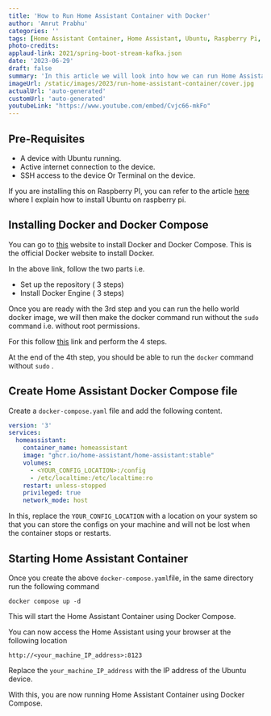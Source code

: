 ```yaml
---
title: 'How to Run Home Assistant Container with Docker'
author: 'Amrut Prabhu'
categories: ''
tags: [Home Assistant Container, Home Assistant, Ubuntu, Raspberry Pi, docker compose]
photo-credits:
applaud-link: 2021/spring-boot-stream-kafka.json
date: '2023-06-29'
draft: false
summary: 'In this article we will look into how we can run Home Assistant Container with Docker'
imageUrl: /static/images/2023/run-home-assistant-container/cover.jpg
actualUrl: 'auto-generated'
customUrl: 'auto-generated'
youtubeLink: "https://www.youtube.com/embed/Cvjc66-mkFo"
---
```


<TOCInline toc={props.toc} asDisclosure />

## Pre-Requisites

-   A device with Ubuntu running.
-   Active internet connection to the device.
-   SSH access to the device Or Terminal on the device.

If you are installing this on Raspberry PI, you can refer to the article [here](https://smarthomecircle.com/connect-wifi-on-home-assistant-on-startup) where I explain how to install Ubuntu on raspberry pi.

## Installing Docker and Docker Compose

You can go to [this](https://docs.docker.com/engine/install/ubuntu/#install-using-the-repository) website to install Docker and Docker Compose. This is the official Docker website to install Docker.

In the above link, follow the two parts i.e.

-   Set up the repository ( 3 steps)
-   Install Docker Engine ( 3 steps)

Once you are ready with the 3rd step and you can run the hello world docker image, we will then make the docker command run without the `sudo` command i.e. without root permissions.

For this follow [this](https://docs.docker.com/engine/install/linux-postinstall/) link and perform the 4 steps.

At the end of the 4th step, you should be able to run the `docker` command without `sudo` .

## Create Home Assistant Docker Compose file

Create a `docker-compose.yaml` file and add the following content.
```yaml
version: '3'  
services:  
  homeassistant:  
    container_name: homeassistant  
    image: "ghcr.io/home-assistant/home-assistant:stable"  
    volumes:  
      - <YOUR_CONFIG_LOCATION>:/config  
      - /etc/localtime:/etc/localtime:ro  
    restart: unless-stopped  
    privileged: true  
    network_mode: host
```
In this, replace the `YOUR_CONFIG_LOCATION` with a location on your system so that you can store the configs on your machine and will not be lost when the container stops or restarts.

## Starting Home Assistant Container

Once you create the above `docker-compose.yaml`file, in the same directory run the following command
```shell
docker compose up -d
```
This will start the Home Assistant Container using Docker Compose.

You can now access the Home Assistant using your browser at the following location
```shell
http://<your_machine_IP_address>:8123
```
Replace the `your_machine_IP_address` with the IP address of the Ubuntu device.

With this, you are now running Home Assistant Container using Docker Compose.

